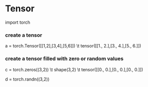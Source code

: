 # Tensor

import torch

### create a tensor

a = torch.Tensor([[1,2],[3,4],[5,6]]) \t tensor([[1., 2.],[3., 4.],[5., 6.]])


### create a tensor filled with zero or random values

c = torch.zeros((3,2))  \t shape(3,2)  \t tensor([[0., 0.],[0., 0.],[0., 0.]])
 
d = torch.randn((3,2))
